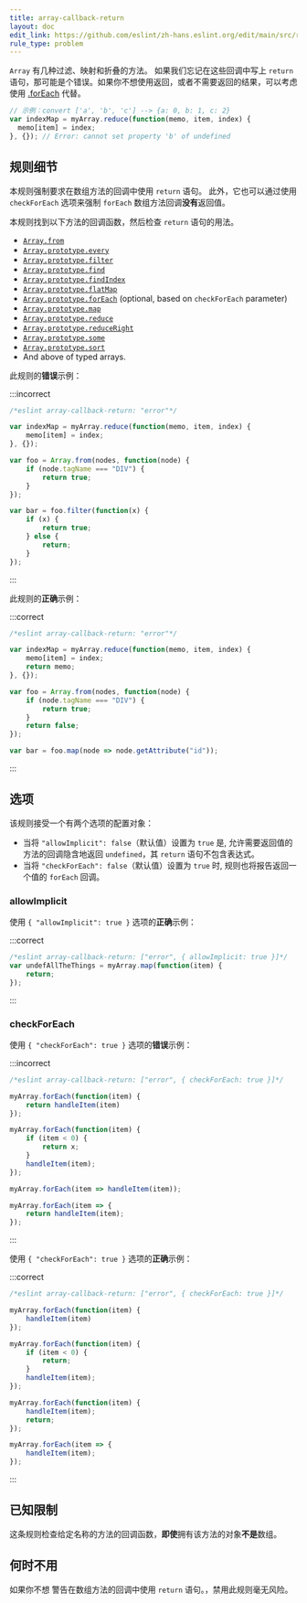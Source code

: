 ```yaml
---
title: array-callback-return
layout: doc
edit_link: https://github.com/eslint/zh-hans.eslint.org/edit/main/src/rules/array-callback-return.md
rule_type: problem
---
```


`Array` 有几种过滤、映射和折叠的方法。
如果我们忘记在这些回调中写上 `return` 语句，那可能是个错误。如果你不想使用返回，或者不需要返回的结果，可以考虑使用 [.forEach](https://developer.mozilla.org/en-US/docs/Web/JavaScript/Reference/Global_Objects/Array/forEach) 代替。

```js
// 示例：convert ['a', 'b', 'c'] --> {a: 0, b: 1, c: 2}
var indexMap = myArray.reduce(function(memo, item, index) {
  memo[item] = index;
}, {}); // Error: cannot set property 'b' of undefined
```

## 规则细节

本规则强制要求在数组方法的回调中使用 `return` 语句。
此外，它也可以通过使用 `checkForEach` 选项来强制 `forEach` 数组方法回调**没有**返回值。

本规则找到以下方法的回调函数，然后检查 `return` 语句的用法。

* [`Array.from`](https://www.ecma-international.org/ecma-262/6.0/#sec-array.from)
* [`Array.prototype.every`](https://www.ecma-international.org/ecma-262/6.0/#sec-array.prototype.every)
* [`Array.prototype.filter`](https://www.ecma-international.org/ecma-262/6.0/#sec-array.prototype.filter)
* [`Array.prototype.find`](https://www.ecma-international.org/ecma-262/6.0/#sec-array.prototype.find)
* [`Array.prototype.findIndex`](https://www.ecma-international.org/ecma-262/6.0/#sec-array.prototype.findindex)
* [`Array.prototype.flatMap`](https://www.ecma-international.org/ecma-262/10.0/#sec-array.prototype.flatmap)
* [`Array.prototype.forEach`](https://www.ecma-international.org/ecma-262/6.0/#sec-array.prototype.foreach) (optional, based on `checkForEach` parameter)
* [`Array.prototype.map`](https://www.ecma-international.org/ecma-262/6.0/#sec-array.prototype.map)
* [`Array.prototype.reduce`](https://www.ecma-international.org/ecma-262/6.0/#sec-array.prototype.reduce)
* [`Array.prototype.reduceRight`](https://www.ecma-international.org/ecma-262/6.0/#sec-array.prototype.reduceright)
* [`Array.prototype.some`](https://www.ecma-international.org/ecma-262/6.0/#sec-array.prototype.some)
* [`Array.prototype.sort`](https://www.ecma-international.org/ecma-262/6.0/#sec-array.prototype.sort)
* And above of typed arrays.

此规则的**错误**示例：

:::incorrect

```js
/*eslint array-callback-return: "error"*/

var indexMap = myArray.reduce(function(memo, item, index) {
    memo[item] = index;
}, {});

var foo = Array.from(nodes, function(node) {
    if (node.tagName === "DIV") {
        return true;
    }
});

var bar = foo.filter(function(x) {
    if (x) {
        return true;
    } else {
        return;
    }
});
```

:::

此规则的**正确**示例：

:::correct

```js
/*eslint array-callback-return: "error"*/

var indexMap = myArray.reduce(function(memo, item, index) {
    memo[item] = index;
    return memo;
}, {});

var foo = Array.from(nodes, function(node) {
    if (node.tagName === "DIV") {
        return true;
    }
    return false;
});

var bar = foo.map(node => node.getAttribute("id"));
```

:::

## 选项

该规则接受一个有两个选项的配置对象：

* 当将 `"allowImplicit": false`（默认值）设置为 `true` 是, 允许需要返回值的方法的回调隐含地返回 `undefined`，其 `return` 语句不包含表达式。
* 当将 `"checkForEach": false`（默认值）设置为 `true` 时, 规则也将报告返回一个值的 `forEach` 回调。

### allowImplicit

使用 `{ "allowImplicit": true }` 选项的**正确**示例：

:::correct

```js
/*eslint array-callback-return: ["error", { allowImplicit: true }]*/
var undefAllTheThings = myArray.map(function(item) {
    return;
});
```

:::

### checkForEach

使用 `{ "checkForEach": true }` 选项的**错误**示例：

:::incorrect

```js
/*eslint array-callback-return: ["error", { checkForEach: true }]*/

myArray.forEach(function(item) {
    return handleItem(item)
});

myArray.forEach(function(item) {
    if (item < 0) {
        return x;
    }
    handleItem(item);
});

myArray.forEach(item => handleItem(item));

myArray.forEach(item => {
    return handleItem(item);
});
```

:::

使用 `{ "checkForEach": true }` 选项的**正确**示例：

:::correct

```js
/*eslint array-callback-return: ["error", { checkForEach: true }]*/

myArray.forEach(function(item) {
    handleItem(item)
});

myArray.forEach(function(item) {
    if (item < 0) {
        return;
    }
    handleItem(item);
});

myArray.forEach(function(item) {
    handleItem(item);
    return;
});

myArray.forEach(item => {
    handleItem(item);
});
```

:::

## 已知限制

这条规则检查给定名称的方法的回调函数，**即使**拥有该方法的对象**不是**数组。

## 何时不用

如果你不想 警告在数组方法的回调中使用 `return` 语句。，禁用此规则毫无风险。
